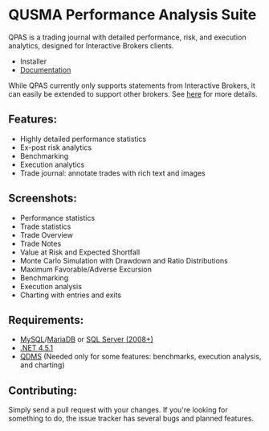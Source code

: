 QUSMA Performance Analysis Suite
====

QPAS is a trading journal with detailed performance, risk, and execution analytics, designed for Interactive Brokers clients. 

* Installer
* [Documentation](http://qusma.com/qpasdocs/index.php/Main_Page)

While QPAS currently only supports statements from Interactive Brokers, it can easily be extended to support other brokers. See [here](http://qusma.com/qpasdocs/index.php/Implementing_a_Statement_Parser) for more details.

Features:
------------------------
* Highly detailed performance statistics
* Ex-post risk analytics
* Benchmarking
* Execution analytics
* Trade journal: annotate trades with rich text and images

Screenshots:
------------------------
* Performance statistics
* Trade statistics
* Trade Overview
* Trade Notes
* Value at Risk and Expected Shortfall
* Monte Carlo Simulation with Drawdown and Ratio Distributions
* Maximum Favorable/Adverse Excursion
* Benchmarking
* Execution analysis
* Charting with entries and exits

Requirements:
------------------------
* [MySQL](http://dev.mysql.com/downloads/mysql/)/[MariaDB](https://downloads.mariadb.org/) or [SQL Server (2008+)](http://www.microsoft.com/en-us/download/details.aspx?id=29062)
* [.NET 4.5.1](http://www.microsoft.com/en-us/download/details.aspx?id=40773)
* [QDMS](http://qusma.com/software/qdms) (Needed only for some features: benchmarks, execution analysis, and charting)

Contributing:
------------------------
Simply send a pull request with your changes. If you're looking for something to do, the issue tracker has several bugs and planned features.
